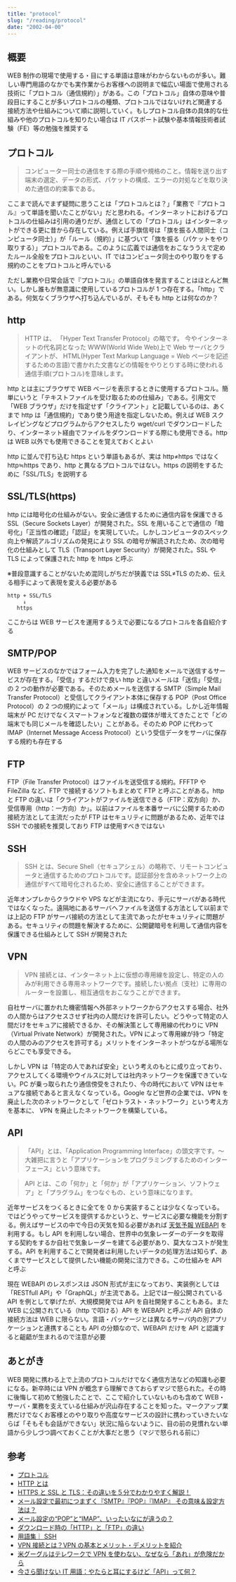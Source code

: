 ```yaml
---
title: "protocol"
slug: "/reading/protocol"
date: "2002-04-00"
---
```


## 概要

WEB 制作の現場で使用する・目にする単語は意味がわからないものが多い。難しい専門用語のなかでも実作業からお客様への説明まで幅広い場面で使用される技術に「プロトコル（通信規約）」がある。この「プロトコル」自体の意味や普段目にすることが多いプロトコルの種類、プロトコルではないけれど関連する接続方法や仕組みについて順に説明していく。もしプロトコル自体の具体的な仕組みや他のプロトコルを知りたい場合は IT パスポート試験や基本情報技術者試験（FE）等の勉強を推奨する

## プロトコル

> コンピューター同士の通信をする際の手順や規格のこと。情報を送り出す端末の選定、データの形式、パケットの構成、エラーの対処などを取り決めた通信の約束事である。

ここまで読んでまず疑問に思うことは「プロトコルとは？」「業務で『プロトコル』って単語を聞いたことがない」だと思われる。インターネットにおけるプロトコルの仕組みは引用の通りだが、通信としての「プロトコル」はインターネットができる更に昔から存在している。例えば手旗信号は「旗を振る人間同士（コンピュータ同士）」が「ルール（規約）」に基づいて「旗を振る（パケットをやり取りする）」プロトコルである。このように広義では通信をおこなううえで定めたルール全般をプロトコルといい、IT ではコンピュータ同士のやり取りをする規約のことをプロトコルと呼んでいる

ただし業務や日常会話で『プロトコル』の単語自体を発言することはほとんど無い。しかし誰もが無意識に使用しているプロトコルが 1 つ存在する。「http」である。何気なくブラウザへ打ち込んでいるが、そもそも http とは何なのか？

## http

> HTTP は、 「Hyper Text Transfer Protocol」の略です。 今やインターネットの代名詞となった WWW(World Wide Web)上で Web サーバとクライアントが、 HTML(Hyper Text Markup Language = Web ページを記述するための言語)で書かれた文書などの情報をやりとりする時に使われる通信手順(プロトコル)を意味します。

http とは主にブラウザで WEB ページを表示するときに使用するプロトコル。簡単にいうと「テキストファイルを受け取るための仕組み」である。引用文で「WEB ブラウザ」だけを指定せず「クライアント」と記載しているのは、あくまで http は「通信規約」であり使う用途を指定しないため。例えば WEB スクレイピングなどプログラムからアクセスしたり wget/curl でダウンロードしたり、インターネット経由でファイルをダウンロードする際にも使用できる。http は WEB 以外でも使用できることを覚えておくとよい

http に並んで打ち込む https という単語もあるが、実は http≠https ではなく http≒https であり、http と異なるプロトコルではない。https の説明をするために「SSL/TLS」を説明する

## SSL/TLS(https)

http には暗号化の仕組みがない。安全に通信するために通信内容を保護できる SSL（Secure Sockets Layer）が開発された。SSL を用いることで通信の「暗号化」「正当性の確認」「認証」を実現していた。しかしコンピュータのスペック向上や解読アルゴリズムの発見により SSL の暗号が解読されたため、次の暗号化の仕組みとして TLS（Transport Layer Security）が開発された。SSL や TLS によって保護された http を https と呼ぶ

※普段意識することがないため混同しがちだが狭義では SSL≠TLS のため、伝える相手によって表現を変える必要がある

```
http + SSL/TLS
     ↓
   https
```

ここからは WEB サービスを運用するうえで必要になるプロトコルを各自紹介する

## SMTP/POP

WEB サービスのなかではフォーム入力を完了した通知をメールで送信するサービスが存在する。「受信」するだけで良い http と違いメールは「送信」「受信」の 2 つの動作が必要である。そのためメールを送信する SMTP（Simple Mail Transfer Protocol）と受信してクライアント本体に保存する POP（Post Office Protocol）の 2 つの規約によって「メール」は構成されている。しかし近年情報端末が PC だけでなくスマートフォンなど複数の媒体が増えてきたことで「どの端末でも同じメールを確認したい」ことがある。そのため POP に代わって IMAP（Internet Message Access Protocol）という受信データをサーバに保存する規約も存在する

## FTP

FTP（File Transfer Protocol）はファイルを送受信する規約。FFFTP や FileZilla など、FTP で接続するソフトもまとめて FTP と呼ぶことがある。http と FTP の違いは「クライアントがファイルを送信できる（FTP：双方向）か、受信専用（http：一方向）か」。以前はファイルを本番サーバに公開するための接続方法として主流だったが FTP はセキュリティに問題があるため、近年では SSH での接続を推奨しており FTP は使用すべきではない

## SSH

> SSH とは、Secure Shell（セキュアシェル）の略称で、リモートコンピュータと通信するためのプロトコルです。認証部分を含めネットワーク上の通信がすべて暗号化されるため、安全に通信することができます。

近年オンプレからクラウドや VPS などが主流になり、手元にサーバがある時代ではなくなった。遠隔地にあるサーバへファイルを送信する方法として以前までは上記の FTP がサーバ接続の方法として主流であったがセキュリティに問題がある。セキュリティの問題を解決するために、公開鍵暗号を利用して通信内容を保護できる仕組みとして SSH が開発された

## VPN

> VPN 接続とは、インターネット上に仮想の専用線を設定し、特定の人のみが利用できる専用ネットワークです。接続したい拠点（支社）に専用のルーターを設置し、相互通信をおこなうことができます。

自社サーバに置かれた機密情報へ外部ネットワークからアクセスする場合、社外の人間からはアクセスさせず社内の人間だけを許可したい。どうやって特定の人間だけをセキュアに接続できるか、その解決策として専用線の代わりに VPN（Virtual Private Network）が開発された。VPN によって専用線が持つ「特定の人間のみのアクセスを許可する」メリットをインターネットがつながる場所ならどこでも享受できる。

しかし VPN は「特定の人であれば安全」という考えのもとに成り立っており、アクセスしてくる環境やウイルスに対しては社内ネットワークを保護できていない。PC が乗っ取られたり通信傍受をされたり、今の時代において VPN はセキュアな接続であると言えなくなっている。Google など世界の企業では、VPN を廃止した次のネットワークとして「ゼロトラスト・ネットワーク」という考え方を基本に、 VPN を廃止したネットワークを構築している。

## API

> 「API」とは、「Application Programming Interface」の頭文字です。～大雑把に言うと「アプリケーションをプログラミングするためのインターフェース」という意味です。

> API とは、この「何か」と「何か」が「アプリケーション、ソフトウェア」と「プラグラム」をつなぐもの、という意味になります。

近年サービスをつくるときに全てを 0 から実装することは少なくなっている。ではどうやってサービスを提供するかというと、サービスに必要な機能を分割する。例えばサービスの中で今日の天気を知る必要があれば [天気予報 WEBAPI](https://qiita.com/cnakano/items/ff3fd90f685f4ca363cc) を利用する。もし API を利用しない場合、世界中の気象レーダーのデータを取得する契約をするか自社で気象レーダーを建てる必要があり、莫大なコストが発生する。API を利用することで開発者は利用したいデータの処理方法は知らず、あくまでサービスとして提供したい機能の開発に注力できる。この仕組みを API と呼ぶ

現在 WEBAPI のレスポンスは JSON 形式が主になっており、実装例としては「RESTfull API」や「GraphQL」が主流である。上記では一般公開されている API を例として挙げたが、大規模開発では API を自社開発することもある。また WEB に公開されている（http で叩ける）API を WEBAPI と呼ぶが API 自体の接続方法は WEB に限らない。言語・パッケージとは異なるサーバ内の別アプリケーションと連携することも API の分類なので、WEBAPI だけを API と認識すると齟齬が生まれるので注意が必要

## あとがき

WEB 開発に携わる上で上流のプロトコルだけでなく通信方法などの知識も必要になる。新卒時には VPN が概念すら理解できておらずマジで怒られた。その時に後悔して初めて勉強したことで、ここで紹介していないものも含めて WEB・サーバ・業務を支えている仕組みが沢山存在することを知った。マークアップ業務だけでなくお客様とのやり取りや高度なサービスの設計に携わっていきたいならば「そもそも会話ができない」状況に陥らないように、目の前の見慣れない単語から少しづつ調べておくことが大事だと思う（マジで怒られる前に）

## 参考

- [プロトコル](https://www.otsuka-shokai.co.jp/words/protocol.html)
- [HTTP とは](https://www.nic.ad.jp/ja/basics/terms/http.html)
- [HTTPS と SSL と TLS：その違いを５分でわかりやすく解説！](https://blog.qbist.co.jp/?p=1441)
- [メール設定で最初につまずく『SMTP』『POP』『IMAP』 その意味＆設定方法は？](https://time-space.kddi.com/ict-keywords/kaisetsu/20170824/2081)
- [メール設定の“POP”と“IMAP”、いったいなにが違うの？](https://cs.myjcom.jp/jplus/articleDetail?cn=20171026155110)
- [ダウンロード時の「HTTP」と「FTP」の違い](http://happyking.blog47.fc2.com/blog-entry-58.html)
- [用語集｜ SSH](https://www.idcf.jp/words/ssh.html)
- [VPN 接続とは？VPN の基本とメリット・デメリットを紹介](https://www.nttpc.co.jp/column/network/whats_vpn.html)
- [米グーグルはテレワークで VPN を使わない、なぜなら「あれ」が危険だから](https://xtech.nikkei.com/atcl/nxt/column/18/00692/031000023/)
- [今さら聞けない IT 用語：やたらと耳にするけど「API」って何？](https://data.wingarc.com/what-is-api-16084)
